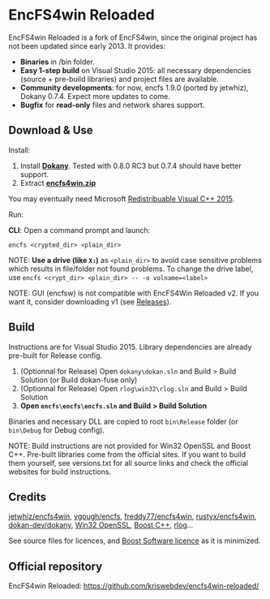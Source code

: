 # EncFS4win Reloaded
EncFS4win Reloaded is a fork of EncFS4win, since the original project has not been updated since early 2013.
It provides:
- **Binaries** in /bin folder.
- **Easy 1-step build** on Visual Studio 2015: all necessary dependencies (source + pre-build libraries) and project files are available.
- **Community developments**: for now, encfs 1.9.0 (ported by jetwhiz), Dokany 0.7.4. Expect more updates to come.
- **Bugfix** for **read-only** files and network shares support.

## Download & Use

Install:

1. Install **[Dokany](https://github.com/dokan-dev/dokany/releases)**. Tested with 0.8.0 RC3 but 0.7.4 should have better support.
2. Extract **[encfs4win.zip](https://github.com/kriswebdev/encfs4win-reloaded/raw/master/bin/encfs4win.zip)**

You may eventually need Microsoft [Redistribuable Visual C++ 2015](https://www.microsoft.com/download/details.aspx?id=48145).

Run:

**CLI**: Open a command prompt and launch:
```
encfs <crypted_dir> <plain_dir>
```

NOTE: **Use a drive (like `X:`)** as `<plain_dir>` to avoid case sensitive problems which results in file/folder not found problems. To change the drive label, use `encfs <crypt_dir> <plain_dir> -- -o volname=<label>`

NOTE: GUI (encfsw) is not compatible with EncFS4Win Reloaded v2. If you want it, consider downloading v1 (see [Releases](https://github.com/kriswebdev/encfs4win-reloaded/releases)).

## Build

Instructions are for Visual Studio 2015. Library dependencies are already pre-built for Release config.

1. (Optionnal for Release) Open `dokany\dokan.sln` and Build > Build Solution (or Build dokan-fuse only)
2. (Optionnal for Release) Open `rlog\win32\rlog.sln` and Build > Build Solution
3. **Open `encfs\encfs\encfs.sln` and Build > Build Solution**

Binaries and necessary DLL are copied to root `bin\Release` folder (or `bin\Debug` for Debug config).

NOTE: Build instructions are not provided for Win32 OpenSSL and Boost C++. Pre-built libraries come from the official sites. If you want to build them yourself, see versions.txt for all source links and check the official websites for build instructions.

## Credits

[jetwhiz/encfs4win](https://github.com/jetwhiz/encfs4win), [vgough/encfs](https://github.com/vgough/encfs), [freddy77/encfs4win](https://github.com/freddy77/encfs4win), [rustyx/encfs4win](https://github.com/rustyx/encfs4win), [dokan-dev/dokany](https://github.com/dokan-dev/dokany), [Win32 OpenSSL](https://slproweb.com/products/Win32OpenSSL.html), [Boost C++](http://www.boost.org/), [rlog](https://code.google.com/p/rlog/)...

See source files for licences, and [Boost Software licence](http://www.boost.org/users/license.html) as it is minimized.

## Official repository

EncFS4win Reloaded: https://github.com/kriswebdev/encfs4win-reloaded/
